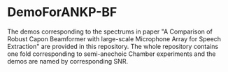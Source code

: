 # DemoForANKP-BF
The demos corresponding to the spectrums in paper "A Comparison of Robust Capon Beamformer with large-scale Microphone Array for Speech Extraction" are provided in this repository. The whole repository contains one fold corresponding to semi-anechoic Chamber experiments and the demos are named by corresponding SNR.

